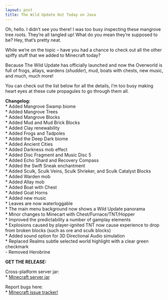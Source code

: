 ```yaml
---
layout: post
title: The Wild Update Out Today on Java
---
```


Oh, hello. I didn&rsquo;t see you there! I was too busy inspecting these mangrove tree roots. They&rsquo;re all tangled up! What do you mean they&rsquo;re supposed to be? Hey, that&rsquo;s pretty neat.<br>

While we&rsquo;re on the topic – have you had a chance to check out all the other spiffy stuff that we added to Minecraft today?<br>

Because The Wild Update has officially launched and now the Overworld is full of frogs, allays, wardens (*shudder*), mud, boats with chests, new music, and much, much more!<br>

You can check out the list below for all the details, I&rsquo;m too busy making heart eyes at these cute propagules to go through them all.

**Changelog:**<br>
\* Added Mangrove Swamp biome<br>
\* Added Mangrove Trees<br>
\* Added Mangrove Blocks<br>
\* Added Mud and Mud Brick Blocks<br>
\* Added Clay renewability<br>
\* Added Frogs and Tadpoles<br>
\* Added the Deep Dark biome<br>
\* Added Ancient Cities<br>
\* Added Darkness mob effect<br>
\* Added Disc Fragment and Music Disc 5<br>
\* Added Echo Shard and Recovery Compass<br>
\* Added the Swift Sneak enchantment<br>
\* Added Sculk, Sculk Veins, Sculk Shrieker, and Sculk Catalyst Blocks<br>
\* Added Warden mob<br>
\* Added Allay mob<br>
\* Added Boat with Chest<br>
\* Added Goat Horns<br>
\* Added new music<br>
\* Leaves are now waterloggable<br>
\* The main menu background now shows a Wild Update panorama<br>
\* Minor changes to Minecart with Chest/Furnace/TNT/Hopper<br>
\* Improved the predictability a number of gamplay elements<br>
\* Explosions caused by player-ignited TNT now cause experience to drop from broken blocks (such as ore and sculk blocks)<br>
\* Added sound option for 3D Directional Audio simulation<br>
\* Replaced Realms subtle selected world highlight with a clear green checkmark<br>
\- Removed Herobrine<br>

**GET THE RELEASE:**<br>

Cross-platform server jar:<br>
\* [Minecraft server jar](https://launcher.mojang.com/v1/objects/e00c4052dac1d59a1188b2aa9d5a87113aaf1122/server.jar)<br>

Report bugs here:<br>
\* [Minecraft issue tracker!](https://bugs.mojang.com/browse/MC)<br>
